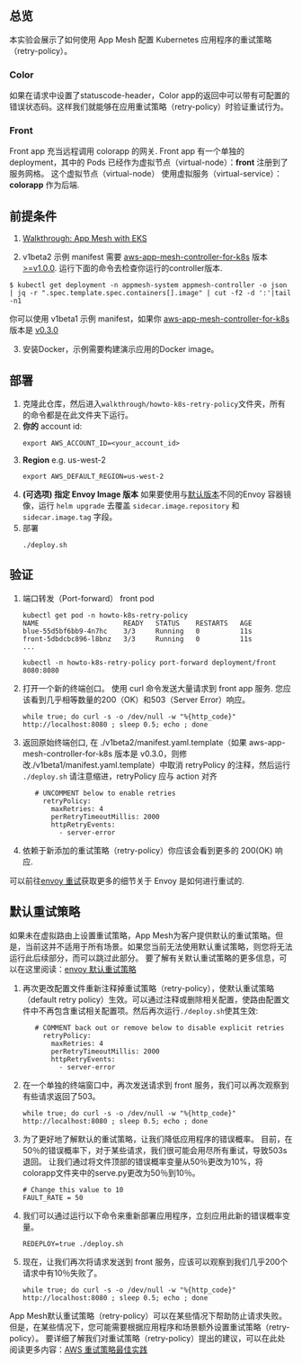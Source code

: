 ## 总览
本实验会展示了如何使用 App Mesh 配置 Kubernetes 应用程序的重试策略（retry-policy）。

### Color
如果在请求中设置了statuscode-header，Color app的返回中可以带有可配置的错误状态码。这样我们就能够在应用重试策略（retry-policy）时验证重试行为。

### Front
Front app 充当远程调用 colorapp 的网关. Front app 有一个单独的 deployment，其中的 Pods 已经作为虚拟节点（virtual-node）：**front** 注册到了服务网格。 这个虚拟节点（virtual-node） 使用虚拟服务（virtual-service）：**colorapp** 作为后端.

## 前提条件
1. [Walkthrough: App Mesh with EKS](../eks/)

2. v1beta2 示例 manifest 需要 [aws-app-mesh-controller-for-k8s](https://github.com/aws/aws-app-mesh-controller-for-k8s) 版本 [>=v1.0.0](https://github.com/aws/aws-app-mesh-controller-for-k8s/releases/tag/v1.0.0). 运行下面的命令去检查你运行的controller版本.
```
$ kubectl get deployment -n appmesh-system appmesh-controller -o json | jq -r ".spec.template.spec.containers[].image" | cut -f2 -d ':'|tail -n1
```

你可以使用 v1beta1 示例 manifest，如果你 [aws-app-mesh-controller-for-k8s](https://github.com/aws/aws-app-mesh-controller-for-k8s) 版本是 [v0.3.0](https://github.com/aws/aws-app-mesh-controller-for-k8s/blob/legacy-controller/CHANGELOG.md)

3. 安装Docker，示例需要构建演示应用的Docker image。

## 部署

1. 克隆此仓库，然后进入`walkthrough/howto-k8s-retry-policy`文件夹，所有的命令都是在此文件夹下运行。
2. **你的** account id:
    ```
    export AWS_ACCOUNT_ID=<your_account_id>
    ```
3. **Region** e.g. us-west-2
    ```
    export AWS_DEFAULT_REGION=us-west-2
    ```
4. **(可选项) 指定 Envoy Image 版本** 如果要使用与[默认版本](https://github.com/aws/eks-charts/tree/master/stable/appmesh-controller#configuration)不同的Envoy 容器镜像，运行 `helm upgrade` 去覆盖 `sidecar.image.repository` 和 `sidecar.image.tag` 字段。
5. 部署
    ```.
    ./deploy.sh
    ```

## 验证
1. 端口转发（Port-forward） front pod
   ```
   kubectl get pod -n howto-k8s-retry-policy
   NAME                     READY   STATUS    RESTARTS   AGE
   blue-55d5bf6bb9-4n7hc    3/3     Running   0          11s
   front-5dbdcbc896-l8bnz   3/3     Running   0          11s
   ...

   kubectl -n howto-k8s-retry-policy port-forward deployment/front 8080:8080
   ```

2. 打开一个新的终端创口。 使用 curl 命令发送大量请求到 front app 服务. 您应该看到几乎相等数量的200（OK）和503（Server Error）响应。
    ```
    while true; do curl -s -o /dev/null -w "%{http_code}" http://localhost:8080 ; sleep 0.5; echo ; done
    ```

3. 返回原始终端创口, 在 ./v1beta2/manifest.yaml.template（如果 aws-app-mesh-controller-for-k8s 版本是 v0.3.0，则修改./v1beta1/manifest.yaml.template）中取消 retryPolicy 的注释，然后运行 `./deploy.sh`
    请注意缩进，retryPolicy 应与 action 对齐
   ```
      # UNCOMMENT below to enable retries
        retryPolicy:
          maxRetries: 4
          perRetryTimeoutMillis: 2000
          httpRetryEvents:
            - server-error
   ```

4. 依赖于新添加的重试策略（retry-policy）你应该会看到更多的 200(OK) 响应.

可以前往[envoy 重试](https://www.envoyproxy.io/docs/envoy/v1.8.0/api-v1/route_config/route#config-http-conn-man-route-table-route-retry)获取更多的细节关于 Envoy 是如何进行重试的.

## 默认重试策略
如果未在虚拟路由上设置重试策略，App Mesh为客户提供默认的重试策略。但是，当前这并不适用于所有场景。如果您当前无法使用默认重试策略，则您将无法运行此后续部分，而可以跳过此部分。 要了解有关默认重试策略的更多信息，可以在这里阅读：[envoy 默认重试策略](https://docs.aws.amazon.com/app-mesh/latest/userguide/envoy.html#default-retry-policy)

1. 再次更改配置文件重新注释掉重试策略（retry-policy），使默认重试策略（default retry policy）生效。可以通过注释或删除相关配置，使路由配置文件中不再包含重试相关配置项。然后再次运行`./deploy.sh`使其生效:
   ```
      # COMMENT back out or remove below to disable explicit retries
        retryPolicy:
          maxRetries: 4
          perRetryTimeoutMillis: 2000
          httpRetryEvents:
            - server-error
   ```
2. 在一个单独的终端窗口中，再次发送请求到 front 服务，我们可以再次观察到有些请求返回了503。
    ```
    while true; do curl -s -o /dev/null -w "%{http_code}" http://localhost:8080 ; sleep 0.5; echo ; done
    ```

3. 为了更好地了解默认的重试策略，让我们降低应用程序的错误概率。 目前，在50％的错误概率下，对于某些请求，我们很可能会用尽所有重试，导致503s退回。 让我们通过将文件顶部的错误概率变量从50％更改为10%，将colorapp文件夹中的serve.py更改为50％到10％。

    ```
    # Change this value to 10
    FAULT_RATE = 50
    ```

4. 我们可以通过运行以下命令来重新部署应用程序，立刻应用此新的错误概率变量。
    ```
    REDEPLOY=true ./deploy.sh
    ```


5. 现在，让我们再次将请求发送到 front 服务，应该可以观察到我们几乎200个请求中有10％失败了。
    ```
    while true; do curl -s -o /dev/null -w "%{http_code}" http://localhost:8080 ; sleep 0.5; echo ; done
    ```

App Mesh默认重试策略（retry-policy）可以在某些情况下帮助防止请求失败。 但是，在某些情况下，您可能需要根据应用程序和场景额外设置重试策略（retry-policy）。 要详细了解我们对重试策略（retry-policy）提出的建议，可以在此处阅读更多内容：[AWS 重试策略最佳实践](https://docs.aws.amazon.com/app-mesh/latest/userguide/best-practices.html#route-retries)